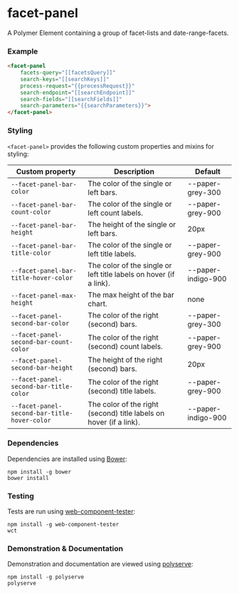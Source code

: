 # facet-panel

A Polymer Element containing a group of facet-lists and date-range-facets.

### Example
```html
<facet-panel
    facets-query="[[facetsQuery]]"
    search-keys="[[searchKeys]]"
    process-request="{{processRequest}}"
    search-endpoint="[[searchEndpoint]]"
    search-fields="[[searchFields]]"
    search-parameters="{{searchParameters}}">
</facet-panel>
```

### Styling

`<facet-panel>` provides the following custom properties and mixins for styling:

Custom property                                 | Description                                                         | Default
------------------------------------------------|---------------------------------------------------------------------|--------
`--facet-panel-bar-color`                       | The color of the single or left bars.                               | --paper-grey-300
`--facet-panel-bar-count-color`                 | The color of the single or left count labels.                       | --paper-grey-900
`--facet-panel-bar-height`                      | The height of the single or left bars.                              | 20px
`--facet-panel-bar-title-color`                 | The color of the single or left title labels.                       | --paper-grey-900
`--facet-panel-bar-title-hover-color`           | The color of the single or left title labels on hover (if a link).  | --paper-indigo-900
`--facet-panel-max-height`                      | The max height of the bar chart.                                    | none
`--facet-panel-second-bar-color`                | The color of the right (second) bars.                               | --paper-grey-300
`--facet-panel-second-bar-count-color`          | The color of the right (second) count labels.                       | --paper-grey-900
`--facet-panel-second-bar-height`               | The height of the right (second) bars.                              | 20px
`--facet-panel-second-bar-title-color`          | The color of the right (second) title labels.                       | --paper-grey-900
`--facet-panel-second-bar-title-hover-color`    | The color of the right (second) title labels on hover (if a link).  | --paper-indigo-900

### Dependencies

Dependencies are installed using [Bower](http://bower.io/):

    npm install -g bower
    bower install

### Testing

Tests are run using [web-component-tester](https://github.com/Polymer/web-component-tester):

    npm install -g web-component-tester
    wct

### Demonstration & Documentation

Demonstration and documentation are viewed using [polyserve](https://github.com/PolymerLabs/polyserve):

    npm install -g polyserve
    polyserve

